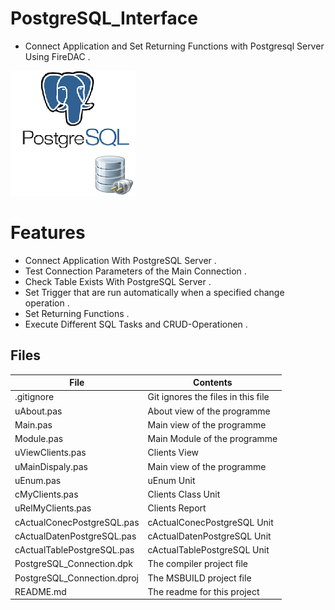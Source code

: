 # PostgreSQL_Interface
- Connect Application and Set Returning Functions with Postgresql Server Using FireDAC .
                   
![](PostgreSQL_Interface.png) 




# Features  
- Connect Application With PostgreSQL Server .
- Test Connection Parameters of the Main Connection .
- Check Table Exists With PostgreSQL Server .
- Set Trigger that are run automatically when a specified change operation .
- Set Returning Functions .
- Execute Different SQL Tasks and CRUD-Operationen .





## Files

| File | Contents | 
| --- | --- |
| .gitignore | Git ignores the files in this file |
| uAbout.pas | About view of the programme |
| Main.pas | Main view of the programme |
| Module.pas | Main Module of the programme |
| uViewClients.pas | Clients View |
| uMainDispaly.pas | Main view of the programme |
| uEnum.pas | uEnum Unit |
| cMyClients.pas | Clients Class Unit |
| uRelMyClients.pas | Clients Report  |
| cActualConecPostgreSQL.pas | cActualConecPostgreSQL  Unit |
| cActualDatenPostgreSQL.pas | cActualDatenPostgreSQL Unit |
| cActualTablePostgreSQL.pas | cActualTablePostgreSQL Unit |
| PostgreSQL_Connection.dpk | The compiler project file |
| PostgreSQL_Connection.dproj | The MSBUILD project file |
| README.md | The readme for this project |
